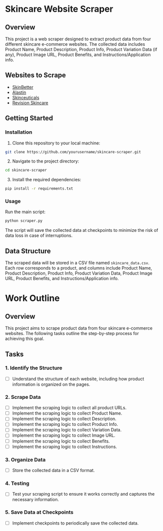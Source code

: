 # Skincare Website Scraper
## Overview
This project is a web scraper designed to extract product data from four different skincare e-commerce websites. The collected data includes Product Name, Product Description, Product Info, Product Variation Data (if any), Product Image URL, Product Benefits, and Instructions/Application info.
## Websites to Scrape
- [SkinBetter](https://www.skinbetter.com/)
- [Alastin](https://alastin.com/)
- [Skinceuticals](https://www.skinceuticals.com/)
- [Revision Skincare](https://revisionskincare.com/)
## Getting Started
### Installation

1. Clone this repository to your local machine:

```bash
git clone https://github.com/yourusername/skincare-scraper.git
```
2. Navigate to the project directory:
```bash
cd skincare-scraper
```
3. Install the required dependencies:
```bash
pip install -r requirements.txt
```
### Usage
Run the main script:
```bash
python scraper.py
```
The script will save the collected data at checkpoints to minimize the risk of data loss in case of interruptions.
## Data Structure
The scraped data will be stored in a CSV file named `skincare_data.csv`. Each row corresponds to a product, and columns include Product Name, Product Description, Product Info, Product Variation Data, Product Image URL, Product Benefits, and Instructions/Application info.

# Work Outline

## Overview

This project aims to scrape product data from four skincare e-commerce websites. The following tasks outline the step-by-step process for achieving this goal.

## Tasks

### 1. Identify the Structure
   -[ ] Understand the structure of each website, including how product information is organized on the pages.

### 2. Scrape Data
   -[ ] Implement the scraping logic to collect all product URLs.
   -[ ] Implement the scraping logic to collect Product Name.
   -[ ] Implement the scraping logic to collect Description.
   -[ ]  Implement the scraping logic to collect Product Info.
   -[ ]  Implement the scraping logic to collect Variation Data.
   -[ ]  Implement the scraping logic to collect Image URL.
   -[ ]  Implement the scraping logic to collect Benefits.
   -[ ]  Implement the scraping logic to collect Instructions.

### 3. Organize Data
   -[ ]  Store the collected data in a CSV format.

### 4. Testing
   -[ ] Test your scraping script to ensure it works correctly and captures the necessary information.

### 5. Save Data at Checkpoints
   -[ ] Implement checkpoints to periodically save the collected data.


